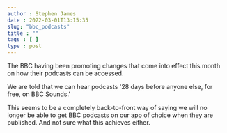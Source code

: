 ```yaml
---
author : Stephen James
date : 2022-03-01T13:15:35
slug: "bbc_podcasts" 
title : ""
tags : [ ]
type : post
---
```

The BBC having been promoting changes that come into effect this month on how their podcasts can be accessed.

We are told that we can hear podcasts '28 days before anyone else, for free, on BBC Sounds.'

This seems to be a completely back-to-front way of saying we will no longer be able to get BBC podcasts on our app of choice when they are published. And not sure what this achieves either.